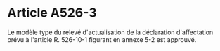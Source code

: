 # Article A526-3

Le modèle type du relevé d'actualisation de la déclaration d'affectation prévu à l'article R. 526-10-1 figurant en annexe 5-2 est approuvé.
